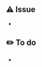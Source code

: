 <!-- 제목은 커밋 메시지 컨벤션과 동일하게 작성해주세요 -->
<!-- ex) Fix: 토큰 저장 오류 수정 -->

## ⚠️ Issue
<!-- 이슈에 대해 설명해주세요 -->
-

## ✏️ To do
<!-- 수정할 사항을 적어주세요 -->
- 
